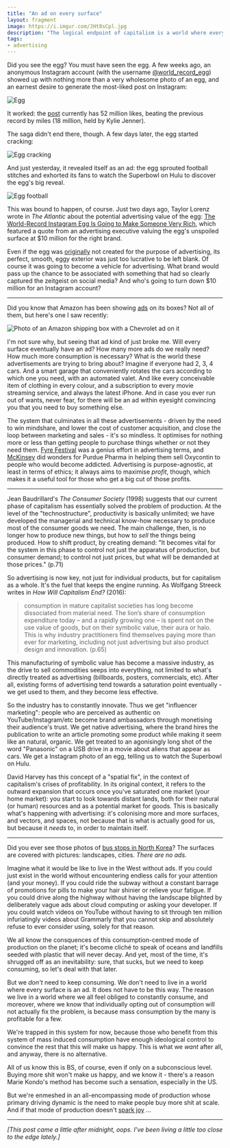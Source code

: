 ```yaml
---
title: "An ad on every surface"
layout: fragment
image: https://i.imgur.com/JHt8sCpl.jpg
description: "The logical endpoint of capitalism is a world where every inch of existence is both commodified and contains an advertisement for something else."
tags:
- advertising
---
```


Did you see the egg? You must have seen the egg. A few weeks ago, an anonymous Instagram account (with the username [@world\_record\_egg](https://www.instagram.com/world_record_egg)) showed up with nothing more than a very wholesome photo of an egg, and an earnest desire to generate the most-liked post on Instagram:

![Egg](https://i.imgur.com/I741Utsm.jpg)

It worked: the [post](https://www.instagram.com/p/BsOGulcndj-/) currently has 52 million likes, beating the previous record by miles (18 million, held by Kylie Jenner).

The saga didn't end there, though. A few days later, the egg started cracking:

![Egg cracking](https://i.imgur.com/7pepPEYm.jpg)

And just yesterday, it revealed itself as an ad: the egg sprouted football stitches and exhorted its fans to watch the Superbowl on Hulu to discover the egg's big reveal.

![Egg football](https://i.imgur.com/ucwD8XDm.jpg)

This was bound to happen, of course. Just two days ago, Taylor Lorenz wrote in _The Atlantic_ about the potential advertising value of the egg: [The World-Record Instagram Egg Is Going to Make Someone Very Rich](https://www.theatlantic.com/technology/archive/2019/01/race-monetize-world-record-instagram-egg/581686/), which featured a quote from an advertising executive valuing the egg's unspoiled surface at $10 million for the right brand.

Even if the egg was [originally](https://twitter.com/TaylorLorenz/status/1091512811593834497) not created for the purpose of advertising, its perfect, smooth, eggy exterior was just too lucrative to be left blank. Of course it was going to become a vehicle for advertising. What brand would pass up the chance to be associated with something that had so clearly captured the zeitgeist on social media? And who's going to turn down $10 million for an Instagram account?

***

Did you know that Amazon has been showing [ads](https://www.wsj.com/articles/amazon-with-little-fanfare-emerges-as-an-advertising-giant-1543248561) on its boxes? Not all of them, but here's one I saw recently:

![Photo of an Amazon shipping box with a Chevrolet ad on it](https://i.imgur.com/JHt8sCpl.jpg)

I'm not sure why, but seeing that ad kind of just broke me. Will every surface eventually have an ad? How many more ads do we really need? How much more consumption is necessary? What is the world these advertisements are trying to bring about? Imagine if everyone had 2, 3, 4 cars. And a smart garage that conveniently rotates the cars according to which one you need, with an automated valet. And like every conceivable item of clothing in every colour, and a subscription to every movie streaming service, and always the latest iPhone. And in case you ever run out of wants, never fear, for there will be an ad within eyesight convincing you that you need to buy something else.

The system that culminates in all these advertisements - driven by the need to win mindshare, and lower the cost of customer acquisition, and close the loop between marketing and sales - it's so mindless. It optimises for nothing more or less than getting people to purchase things whether or not they need them. [Fyre Festival](/posts/fragment-26) was a genius effort in advertising terms, and [McKinsey](https://www.nytimes.com/2019/02/01/business/purdue-pharma-mckinsey-oxycontin-opiods.html) did wonders for Purdue Pharma in helping them sell Oxycontin to people who would become addicted. Advertising is purpose-agnostic, at least in terms of ethics; it always aims to maximise _profit_, though, which makes it a useful tool for those who get a big cut of those profits.

***

Jean Baudrillard's _The Consumer Society_ (1998) suggests that our current phase of capitalism has essentially solved the problem of production. At the level of the "technostructure", productivity is basically unlimited; we have developed the managerial and technical know-how necessary to produce most of the consumer goods we need. The main challenge, then, is no longer how to produce new things, but how to _sell_ the things being produced. How to shift product, by creating demand: "It becomes vital for the system in this phase to control not just the apparatus of production, but consumer demand; to control not just prices, but what will be demanded at those prices." (p.71)

So advertising is now key, not just for individual products, but for capitalism as a whole. It's the fuel that keeps the engine running. As Wolfgang Streeck writes in _How Will Capitalism End?_ (2016):

> consumption in mature capitalist societies has long become dissociated from material need. The lion’s share of consumption expenditure today – and a rapidly growing one – is spent not on the use value of goods, but on their symbolic value, their aura or halo. This is why industry practitioners find themselves paying more than ever for marketing, including not just advertising but also product design and innovation. (p.65)

This manufacturing of symbolic value has become a massive industry, as the drive to sell commodities seeps into everything, not limited to what's directly treated as advertising (billboards, posters, commercials, etc). After all, existing forms of advertising tend towards a saturation point eventually - we get used to them, and they become less effective.

So the industry has to constantly innovate. Thus we get "influencer marketing": people who are perceived as authentic on YouTube/Instagram/etc become brand ambassadors through monetising their audience's trust. We get native advertising, where the brand hires the publication to write an article promoting some product while making it seem like an natural, organic. We get treated to an agonisingly long shot of the word "Panasonic" on a USB drive in a movie about aliens that appear as cars. We get a Instagram photo of an egg, telling us to watch the Superbowl on Hulu.

David Harvey has this concept of a "spatial fix", in the context of capitalism's crises of profitability. In its original context, it refers to the outward expansion that occurs once you've saturated one market (your home market): you start to look towards distant lands, both for their natural (or human) resources and as a potential market for goods. This is basically what's happening with advertising: it's colonising more and more surfaces, and vectors, and spaces, not because that is what is actually good for us, but because it _needs_ to, in order to maintain itself.

***

Did you ever see those photos of [bus stops in North Korea](https://news.nationalgeographic.com/2017/04/north-koreans-bus-stops-photography/)? The surfaces are covered with pictures: landscapes, cities. _There are no ads._

Imagine what it would be like to live in the West without ads. If you could just exist in the world without encountering endless calls for your attention (and your money). If you could ride the subway without a constant barrage of promotions for pills to make your hair shinier or relieve your fatigue. If you could drive along the highway without having the landscape blighted by deliberately vague ads about cloud computing or asking your developer. If you could watch videos on YouTube without having to sit through ten million infuriatingly videos about Grammarly that you cannot skip and absolutely refuse to ever consider using, solely for that reason.

We all know the consquences of this consumption-centred mode of production on the planet; it's become cliché to speak of oceans and landfills seeded with plastic that will never decay. And yet, most of the time, it's shrugged off as an inevitability: sure, that sucks, but we need to keep consuming, so let's deal with that later.

But we _don't_ need to keep consuming. We don't need to live in a world where every surface is an ad. It does not have to be this way. The reason we live in a world where we all feel obliged to constantly consume, and moreover, where we know that individually opting out of consumption will not actually fix the problem, is because mass consumption by the many is profitable for a few.

We're trapped in this system for now, because those who benefit from this system of mass induced consumption have enough ideological control to convince the rest that this will make us happy. This is what we _want_ after all, and anyway, there is no alternative.

All of us know this is BS, of course, even if only on a subconscious level. Buying more shit won't make us happy, and we know it - there's a reason Marie Kondo's method has become such a sensation, especially in the US.

But we're enmeshed in an all-encompassing mode of production whose primary driving dynamic is the need to make people buy more shit at scale. And if that mode of production doesn't [spark joy](https://twitter.com/JeremyPoxon/status/1084724806153494529) ...

***

_\[This post came a little after midnight, oops. I've been living a little too close to the edge lately.\]_
